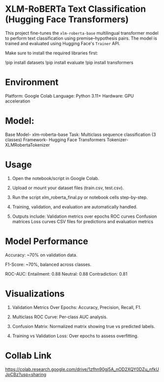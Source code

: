 # XLM-RoBERTa Text Classification (Hugging Face Transformers)

This project fine-tunes the `xlm-roberta-base` multilingual transformer model to perform text classification using premise–hypothesis pairs. The model is trained and evaluated using Hugging Face's `Trainer` API.

Make sure to install the required libraries first:

!pip install datasets
!pip install evaluate
!pip install transformers

# Environment
Platform: Google Colab
Language: Python 3.11+
Hardware: GPU acceleration

# Model:
Base Model- xlm-roberta-base
Task: Multiclass sequence classification (3 classes)
Framework- Hugging Face Transformers
Tokenizer- XLMRobertaTokenizer

# Usage
1. Open the notebook/script in Google Colab.

2. Upload or mount your dataset files (train.csv, test.csv).

3. Run the script xlm_roberta_final.py or notebook cells step-by-step.

4. Training, validation, and evaluation are automatically handled.

5. Outputs include:
Validation metrics over epochs
ROC curves
Confusion matrices
Loss curves
CSV files for predictions and evaluation metrics

# Model Performance
Accuracy: ~70% on validation data.

F1-Score: ~70%, balanced across classes.

ROC-AUC:
Entailment: 0.88
Neutral: 0.88
Contradiction: 0.81

# Visualizations
1. Validation Metrics Over Epochs: Accuracy, Precision, Recall, F1.

2. Multiclass ROC Curve: Per-class AUC analysis.

3. Confusion Matrix: Normalized matrix showing true vs predicted labels.

4. Training vs Validation Loss: Over epochs to assess overfitting.

# Collab Link
https://colab.research.google.com/drive/1zfhn90gj5A_nOD2XQY0DZu_nfkUJpCBz?usp=sharing
